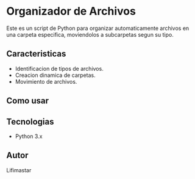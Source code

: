 # Organizador de Archivos

Este es un script de Python para organizar automaticamente archivos en una carpeta especifica, moviendolos a subcarpetas segun su tipo.

## Caracteristicas
- Identificacion de tipos de archivos.
- Creacion dinamica de carpetas.
- Movimiento de archivos.

## Como usar

## Tecnologias
- Python 3.x

## Autor
Lifimastar